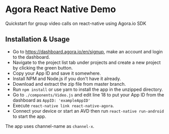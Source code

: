 # Agora React Native Demo

Quickstart for group video calls on react-native using Agora.io SDK

## Installation & Usage

- Go to https://dashboard.agora.io/en/signup, make an account and login to the dashboard.
- Navigate to the project list tab under projects and create a new project by clicking the green button.
- Copy your App ID and save it somewhere.
- Install NPM and Node.js if you don't have it already.
- Download and extract the zip file from master branch.
- Run `npm install` or use yarn to install the app in the unzipped directory.
- Go to `./components/Video.js` and edit line 18 to put your App ID from the dashboard as `AppID: 'exampleAppID'`
- Execute `react-native link react-native-agora`.
- Connect your device or start an AVD then run `react-native run-android` to start the app.

The app uses channel-name as `channel-x`.